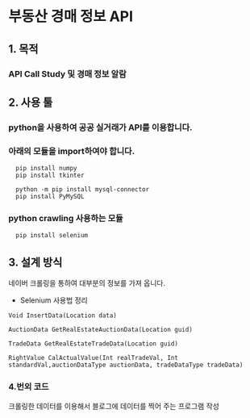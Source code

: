 # 부동산 경매 정보 API

## 1. 목적
### API Call Study 및 경매 정보 알람

## 2. 사용 툴

### python을 사용하여 공공 실거래가 API를 이용합니다.
### 아래의 모듈을 import하여야 합니다.
```
  pip install numpy
  pip install tkinter

  python -m pip install mysql-connector
  pip install PyMySQL
```
### python crawling 사용하는 모듈
```
  pip install selenium
```

## 3. 설계 방식

네이버 크롤링을 통하여 대부분의 정보를 가져 옵니다. 
* Selenium  사용법 정리 


```
Void InsertData(Location data)

AuctionData GetRealEstateAuctionData(Location guid)

TradeData GetRealEstateTradeData(Location guid) 

RightValue CalActualValue(Int realTradeVal, Int standardVal,auctionDataType auctionData, tradeDataType tradeData)
```

### 4.번외 코드

크롤링한 데이터를 이용해서 블로그에 데이터를 찍어 주는 프로그램 작성
